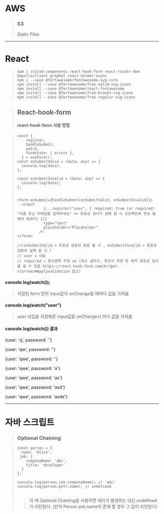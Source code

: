 # AWS

> ### S3
>Static Files

---


# React


> ```
> npm i styled-components react-hook-form react-router-dom @apollo/client graphql react-helmet-async
> npm i --save @fortawesome/fontawesome-svg-core
> npm install --save @fortawesome/free-solid-svg-icons
> npm install --save @fortawesome/react-fontawesome
> npm install --save @fortawesome/free-brands-svg-icons
> npm install --save @fortawesome/free-regular-svg-icons
> ```

> ## React-hook-form
> #### react-hook-form 사용 방법

> ```
> const {
>     register,
>     handleSubmit,
>     watch,
>     formState: { errors },
>   } = useForm();
> const onSubmitValid = (data: any) => {
>   console.log(data);
> };
>
> const onSubmitInvalid = (data: any) => {
>   console.log(data);
> };
> 
> 
> <form onSubmit={handleSubmit(onSubmitValid, onSubmitInvalid)}>
>   <input
>             {...register("user", { required: true (or required: "이름 또는 이메일을 입력하세요" >> 유효성 검사가 실패 할 시 오브젝트에 전송 될 에러 메세지) })}
>             type="text"
>             placeholder="Placeholder"
>           />
></form>
>
> //(onSubmitValid = 유효성 검증이 완료 될 시 , onSubmitInvalid = 유효성 검증이 실패 할 시 )
> // user = 네임
> // required = 필수항목 지정 ox (최소 글자수, 정규식 지정 등 여러 유효성 검사를 할 수 있음 https://react-hook-form.com/kr/get-started/#Applyvalidation 참고)




#### console.log(watch());
>지정된 form 안의 input값이 onChange될 때마다 값을 가져옴
#### console.log(watch("user")
>user 네임을 지정해준 input값을 onChange시 마다 값을 가져옴

#### console.log(watch()) 결과
{user: 'q', password: ''}

{user: 'qw', password: ''}

{user: 'qwe', password: ''}

{user: 'qwe', password: 'a'}

{user: 'qwe', password: 'as'}

{user: 'qwe', password: 'asd'}

{user: 'qwe', password: 'asde'}



---

# 자바 스크립트

> ### Optional Chaining

> ```
> const person = {
>   name: 'Alice',
>  job: {
>     companyName: 'abc',
>     title: 'developer'
>   }
> };
> 
> console.log(person.job.companyName); // 'abc'
> console.log(person.pet?.name); // undefined
>  
> ```
>>  이 때 Optional Chaining을 사용하면 에러가 발생하는 대신 undefined가 리턴된다. 
>>   (만약 Person.pet.name이 존재 할 경우 그 값이 리턴된다)
>>
